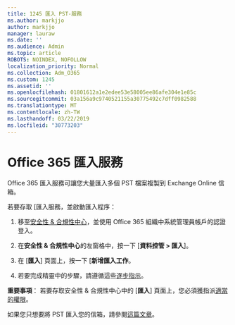 ```yaml
---
title: 1245 匯入 PST-服務
ms.author: markjjo
author: markjjo
manager: lauraw
ms.date: ''
ms.audience: Admin
ms.topic: article
ROBOTS: NOINDEX, NOFOLLOW
localization_priority: Normal
ms.collection: Adm_O365
ms.custom: 1245
ms.assetid: ''
ms.openlocfilehash: 01801612a1e2edee53e58005ee86afe304e1e85c
ms.sourcegitcommit: 03a156a9c9740521155a30775492c7dff0982588
ms.translationtype: MT
ms.contentlocale: zh-TW
ms.lasthandoff: 03/22/2019
ms.locfileid: "30773203"
---
```

# <a name="office-365-import-service"></a>Office 365 匯入服務 

Office 365 匯入服務可讓您大量匯入多個 PST 檔案複製到 Exchange Online 信箱。 

若要存取 [匯入服務，並啟動匯入程序：

1. 移至[安全性 & 合規性中心](https://protection.office.com)，並使用 Office 365 組織中系統管理員帳戶的認證登入。

2. 在**安全性 & 合規性中心**的左窗格中，按一下 [**資料控管 > 匯入**]。

3. 在 [**匯入**] 頁面上，按一下 [**新增匯入工作**。 

4. 若要完成精靈中的步驟，請遵循這些[逐步指示](https://docs.microsoft.com/office365/securitycompliance/use-network-upload-to-import-pst-files)。

**重要事項**： 若要存取安全性 & 合規性中心中的 [**匯入**] 頁面上，您必須獲指派[適當的權限](https://docs.microsoft.com/office365/securitycompliance/use-network-upload-to-import-pst-files#before-you-begin)。 

如果您只想要將 PST 匯入您的信箱，請參閱[這篇文章](https://support.office.com/article/import-email-contacts-and-calendar-from-an-outlook-pst-file-431a8e9a-f99f-4d5f-ae48-ded54b3440ac)。
